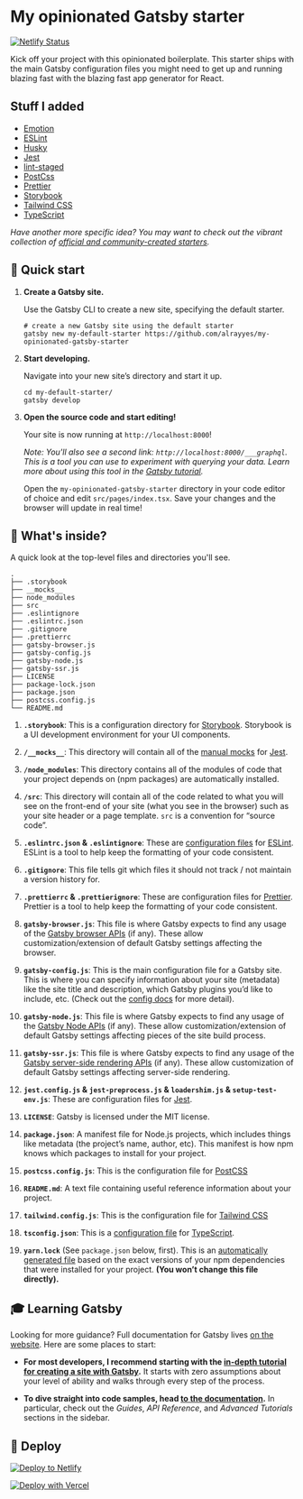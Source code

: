 # My opinionated Gatsby starter

[![Netlify Status](https://api.netlify.com/api/v1/badges/ea7b92e1-7878-4f24-8b94-97ac079fbafd/deploy-status)](https://app.netlify.com/sites/my-opinionated-gatsby-starter/deploys)

Kick off your project with this opinionated boilerplate. This starter ships with the main Gatsby configuration files you might need to get up and running blazing fast with the blazing fast app generator for React.

## Stuff I added

- [Emotion](https://emotion.sh/)
- [ESLint](https://eslint.org/)
- [Husky](https://github.com/typicode/husky)
- [Jest](https://jestjs.io/)
- [lint-staged](https://github.com/okonet/lint-staged)
- [PostCss](https://postcss.org/)
- [Prettier](https://prettier.io/)
- [Storybook](https://storybook.js.org/)
- [Tailwind CSS](https://tailwindcss.com/)
- [TypeScript](https://www.typescriptlang.org/)

_Have another more specific idea? You may want to check out the vibrant collection of [official and community-created starters](https://www.gatsbyjs.org/docs/gatsby-starters/)._

## 🚀 Quick start

1.  **Create a Gatsby site.**

    Use the Gatsby CLI to create a new site, specifying the default starter.

    ```shell
    # create a new Gatsby site using the default starter
    gatsby new my-default-starter https://github.com/alrayyes/my-opinionated-gatsby-starter
    ```

1.  **Start developing.**

    Navigate into your new site’s directory and start it up.

    ```shell
    cd my-default-starter/
    gatsby develop
    ```

1.  **Open the source code and start editing!**

    Your site is now running at `http://localhost:8000`!

    _Note: You'll also see a second link: _`http://localhost:8000/___graphql`_. This is a tool you can use to experiment with querying your data. Learn more about using this tool in the [Gatsby tutorial](https://www.gatsbyjs.org/tutorial/part-five/#introducing-graphiql)._

    Open the `my-opinionated-gatsby-starter` directory in your code editor of choice and edit `src/pages/index.tsx`. Save your changes and the browser will update in real time!

## 🧐 What's inside?

A quick look at the top-level files and directories you'll see.

    .
    ├── .storybook
    ├── __mocks__
    ├── node_modules
    ├── src
    ├── .eslintignore
    ├── .eslintrc.json
    ├── .gitignore
    ├── .prettierrc
    ├── gatsby-browser.js
    ├── gatsby-config.js
    ├── gatsby-node.js
    ├── gatsby-ssr.js
    ├── LICENSE
    ├── package-lock.json
    ├── package.json
    ├── postcss.config.js
    └── README.md

1.  **`.storybook`**: This is a configuration directory for [Storybook](https://storybook.js.org/). Storybook is a UI development environment for your UI components.

2.  **`/__mocks__`**: This directory will contain all of the [manual mocks](https://jestjs.io/docs/en/manual-mocks) for [Jest](https://jestjs.io/).

3.  **`/node_modules`**: This directory contains all of the modules of code that your project depends on (npm packages) are automatically installed.

4.  **`/src`**: This directory will contain all of the code related to what you will see on the front-end of your site (what you see in the browser) such as your site header or a page template. `src` is a convention for “source code”.

5.  **`.eslintrc.json` & `.eslintignore`**: These are [configuration files](https://eslint.org/docs/user-guide/configuring) for [ESLint](https://eslint.org/). ESLint is a tool to help keep the formatting of your code consistent.

6.  **`.gitignore`**: This file tells git which files it should not track / not maintain a version history for.

7.  **`.prettierrc` & `.prettierignore`**: These are configuration files for [Prettier](https://prettier.io/). Prettier is a tool to help keep the formatting of your code consistent.

8.  **`gatsby-browser.js`**: This file is where Gatsby expects to find any usage of the [Gatsby browser APIs](https://www.gatsbyjs.org/docs/browser-apis/) (if any). These allow customization/extension of default Gatsby settings affecting the browser.

9.  **`gatsby-config.js`**: This is the main configuration file for a Gatsby site. This is where you can specify information about your site (metadata) like the site title and description, which Gatsby plugins you’d like to include, etc. (Check out the [config docs](https://www.gatsbyjs.org/docs/gatsby-config/) for more detail).

10. **`gatsby-node.js`**: This file is where Gatsby expects to find any usage of the [Gatsby Node APIs](https://www.gatsbyjs.org/docs/node-apis/) (if any). These allow customization/extension of default Gatsby settings affecting pieces of the site build process.

11. **`gatsby-ssr.js`**: This file is where Gatsby expects to find any usage of the [Gatsby server-side rendering APIs](https://www.gatsbyjs.org/docs/ssr-apis/) (if any). These allow customization of default Gatsby settings affecting server-side rendering.

12. **`jest.config.js` & `jest-preprocess.js` & `loadershim.js` & `setup-test-env.js`**: These are configuration files for [Jest](https://jestjs.io/).

13. **`LICENSE`**: Gatsby is licensed under the MIT license.

14. **`package.json`**: A manifest file for Node.js projects, which includes things like metadata (the project’s name, author, etc). This manifest is how npm knows which packages to install for your project.

15. **`postcss.config.js`**: This is the configuration file for [PostCSS](https://postcss.org/)

16. **`README.md`**: A text file containing useful reference information about your project.

17. **`tailwind.config.js`**: This is the configuration file for [Tailwind CSS](https://tailwindcss.com/)

18. **`tsconfig.json`**: This is a [configuration file](https://www.typescriptlang.org/docs/handbook/tsconfig-json.html) for [TypeScript](https://www.typescriptlang.org/).

19. **`yarn.lock`** (See `package.json` below, first). This is an [automatically generated file](https://classic.yarnpkg.com/en/docs/yarn-lock/) based on the exact versions of your npm dependencies that were installed for your project. **(You won’t change this file directly).**

## 🎓 Learning Gatsby

Looking for more guidance? Full documentation for Gatsby lives [on the website](https://www.gatsbyjs.org/). Here are some places to start:

- **For most developers, I recommend starting with the [in-depth tutorial for creating a site with Gatsby](https://www.gatsbyjs.org/tutorial/).** It starts with zero assumptions about your level of ability and walks through every step of the process.

- **To dive straight into code samples, head [to the documentation](https://www.gatsbyjs.org/docs/).** In particular, check out the _Guides_, _API Reference_, and _Advanced Tutorials_ sections in the sidebar.

## 💫 Deploy

[![Deploy to Netlify](https://www.netlify.com/img/deploy/button.svg)](https://app.netlify.com/start/deploy?repository=https://github.com/alrayyes/my-opinionated-gatsby-starter)

[![Deploy with Vercel](https://vercel.com/button)](https://vercel.com/import/project?template=https://github.com/alrayyes/my-opinionated-gatsby-starter)
